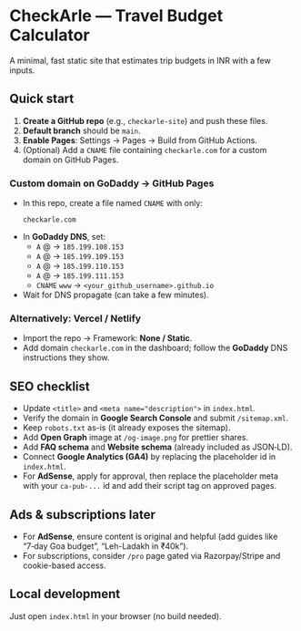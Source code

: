 # CheckArle — Travel Budget Calculator

A minimal, fast static site that estimates trip budgets in INR with a few inputs.

## Quick start

1. **Create a GitHub repo** (e.g., `checkarle-site`) and push these files.
2. **Default branch** should be `main`.
3. **Enable Pages**: Settings → Pages → Build from GitHub Actions.
4. (Optional) Add a `CNAME` file containing `checkarle.com` for a custom domain on GitHub Pages.

### Custom domain on GoDaddy → GitHub Pages
- In this repo, create a file named `CNAME` with only:
  ```
  checkarle.com
  ```
- In **GoDaddy DNS**, set:
  - `A` @ → `185.199.108.153`
  - `A` @ → `185.199.109.153`
  - `A` @ → `185.199.110.153`
  - `A` @ → `185.199.111.153`
  - `CNAME` `www` → `<your_github_username>.github.io`
- Wait for DNS propagate (can take a few minutes).

### Alternatively: Vercel / Netlify
- Import the repo → Framework: **None / Static**.
- Add domain `checkarle.com` in the dashboard; follow the **GoDaddy** DNS instructions they show.

## SEO checklist
- Update `<title>` and `<meta name="description">` in `index.html`.
- Verify the domain in **Google Search Console** and submit `/sitemap.xml`.
- Keep `robots.txt` as-is (it already exposes the sitemap).
- Add **Open Graph** image at `/og-image.png` for prettier shares.
- Add **FAQ schema** and **Website schema** (already included as JSON‑LD).
- Connect **Google Analytics (GA4)** by replacing the placeholder id in `index.html`.
- For **AdSense**, apply for approval, then replace the placeholder meta with your `ca-pub-...` id and add their script tag on approved pages.

## Ads & subscriptions later
- For **AdSense**, ensure content is original and helpful (add guides like “7‑day Goa budget”, “Leh-Ladakh in ₹40k”).  
- For subscriptions, consider `/pro` page gated via Razorpay/Stripe and cookie-based access.

## Local development
Just open `index.html` in your browser (no build needed).
